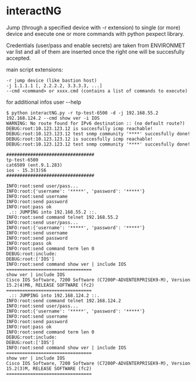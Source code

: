 # interactNG

Jump (through a specified device with -r extension) to single (or more) device and execute one or more commands with python pexpect library.

Credentials (user/pass and enable secrets) are taken from ENVIRONMET var list and all of them are inserted once the right one will be succesfully accepted.

main script extensions:

```
-r jump device (like bastion host) 
-j 1.1.1.1 [, 2.2.2.2, 3.3.3.3, ...]
--cmd <command> or xxxx.cmd (contains a list of commands to execute)
```

for additional infos user --help

```
$ python interactNG.py -r tp-test-6500 -d -j 192.168.55.2 192.168.124.2 --cmd show ver -i IOS
WARNING: No route found for IPv6 destination :: (no default route?)
DEBUG:root:10.123.123.12 is succesfully icmp reachable!
DEBUG:root:10.123.123.12 test snmp community '****' succesfully done!
DEBUG:root:10.123.123.12 is succesfully icmp reachable!
DEBUG:root:10.123.123.12 test snmp community '****' succesfully done!

#################################
tp-test-6500
cat6509 (ent.9.1.283)
ios - 15.3(3)S6
#################################

INFO:root:send user/pass...
INFO:root:{'username': '*****', 'password': '*****'}
INFO:root:send username
INFO:root:send password
INFO:root:pass ok
 .:: JUMPING into 192.168.55.2 ::.
INFO:root:send command telnet 192.168.55.2
INFO:root:send user/pass...
INFO:root:{'username': '*****', 'password': '*****'}
INFO:root:send username
INFO:root:send password
INFO:root:pass ok
INFO:root:send command term len 0
DEBUG:root:include:
DEBUG:root:['IOS']
INFO:root:send command show ver | include IOS
================================
show ver | include IOS
Cisco IOS Software, 7200 Software (C7200P-ADVENTERPRISEK9-M), Version 15.2(4)M6, RELEASE SOFTWARE (fc2)
================================
 .:: JUMPING into 192.168.124.2 ::.
INFO:root:send command telnet 192.168.124.2
INFO:root:send user/pass...
INFO:root:{'username': '*****', 'password': '*****'}
INFO:root:send username
INFO:root:send password
INFO:root:pass ok
INFO:root:send command term len 0
DEBUG:root:include:
DEBUG:root:['IOS']
INFO:root:send command show ver | include IOS
================================
show ver | include IOS
Cisco IOS Software, 7200 Software (C7200P-ADVENTERPRISEK9-M), Version 15.2(3)M, RELEASE SOFTWARE (fc2)
================================
```
